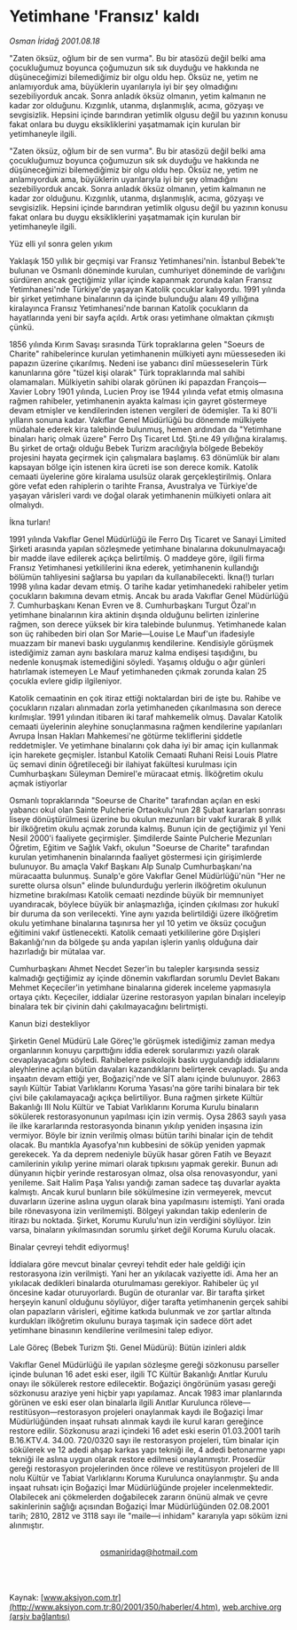 # Yetimhane 'Fransız' kaldı

*Osman İridağ 2001.08.18*

<div>
 <p class="spot">
  "Zaten öksüz, oğlum bir de sen vurma". Bu bir atasözü değil belki ama çocukluğumuz boyunca çoğumuzun sık sık duyduğu ve hakkında ne düşüneceğimizi bilemediğimiz bir olgu oldu hep. Öksüz ne, yetim ne anlamıyorduk ama, büyüklerin uyarılarıyla iyi bir şey olmadığını sezebiliyorduk ancak. Sonra anladık öksüz olmanın, yetim kalmanın ne kadar zor olduğunu. Kızgınlık, utanma, dışlanmışlık, acıma, gözyaşı ve sevgisizlik. Hepsini içinde barındıran yetimlik olgusu değil bu yazının konusu fakat onlara bu duygu eksikliklerini yaşatmamak için kurulan bir yetimhaneyle ilgili.
 </p>
 <p class="metin">
 </p>
 <p class="metin">
  "Zaten öksüz, oğlum bir de sen vurma". Bu bir atasözü değil belki ama çocukluğumuz boyunca çoğumuzun sık sık duyduğu ve hakkında ne düşüneceğimizi bilemediğimiz bir olgu oldu hep. Öksüz ne, yetim ne anlamıyorduk ama, büyüklerin uyarılarıyla iyi bir şey olmadığını sezebiliyorduk ancak. Sonra anladık öksüz olmanın, yetim kalmanın ne kadar zor olduğunu. Kızgınlık, utanma, dışlanmışlık, acıma, gözyaşı ve sevgisizlik. Hepsini içinde barındıran yetimlik olgusu değil bu yazının konusu fakat onlara bu duygu eksikliklerini yaşatmamak için kurulan bir yetimhaneyle ilgili.
 </p>
 <p class="arabaslik">
  Yüz elli yıl sonra gelen yıkım
 </p>
 <p class="metin">
  Yaklaşık 150 yıllık bir geçmişi var Fransız Yetimhanesi'nin. İstanbul Bebek'te bulunan ve Osmanlı döneminde kurulan, cumhuriyet döneminde de varlığını sürdüren ancak geçtiğimiz yıllar içinde kapanmak zorunda kalan Fransız Yetimhanesi'nde Türkiye'de yaşayan Katolik çocuklar kalıyordu. 1991 yılında bir şirket yetimhane binalarının da içinde bulunduğu alanı 49 yıllığına kiralayınca Fransız Yetimhanesi'nde barınan Katolik çocukların da hayatlarında yeni bir sayfa açıldı. Artık orası yetimhane olmaktan çıkmıştı çünkü.
 </p>
 <p class="metin">
  1856 yılında Kırım Savaşı sırasında Türk topraklarına gelen "Soeurs de Charite" rahibelerince kurulan yetimhanenin mülkiyeti aynı müesseseden iki papazın üzerine çıkarılmış. Nedeni ise yabancı dinî müesseselerin Türk kanunlarına göre "tüzel kişi olarak" Türk topraklarında mal sahibi olamamaları. Mülkiyetin sahibi olarak görünen iki papazdan François—Xavier Lobry 1901 yılında, Lucien Proy ise 1944 yılında vefat etmiş olmasına rağmen rahibeler, yetimhanenin ayakta kalması için gayret göstermeye devam etmişler ve kendilerinden istenen vergileri de ödemişler. Ta ki 80'li yılların sonuna kadar. Vakıflar Genel Müdürlüğü bu dönemde mülkiyete müdahale ederek kira talebinde bulunmuş, hemen ardından da "Yetimhane binaları hariç olmak üzere" Ferro Dış Ticaret Ltd. Şti.ne 49 yıllığına kiralamış. Bu şirket de ortağı olduğu Bebek Turizm aracılığıyla bölgede Bebeköy projesini hayata geçirmek için çalışmalara başlamış. 63 dönümlük bir alanı kapsayan bölge için istenen kira ücreti ise son derece komik. Katolik cemaati üyelerine göre kiralama usulsüz olarak gerçekleştirilmiş. Onlara göre vefat eden rahiplerin o tarihte Fransa, Avustralya ve Türkiye'de yaşayan vârisleri vardı ve doğal olarak yetimhanenin mülkiyeti onlara ait olmalıydı.
 </p>
 <p class="arabaslik">
  İkna turları!
 </p>
 <p class="metin">
  1991 yılında Vakıflar Genel Müdürlüğü ile Ferro Dış Ticaret ve Sanayi Limited Şirketi arasında yapılan sözleşmede yetimhane binalarına dokunulmayacağı bir madde ilave edilerek açıkça belirtilmiş. O maddeye göre, ilgili firma Fransız Yetimhanesi yetkililerini ikna ederek, yetimhanenin kullandığı bölümün tahliyesini sağlarsa bu yapıları da kullanabilecekti. İkna(!) turları 1998 yılına kadar devam etmiş. O tarihe kadar yetimhanedeki rahibeler yetim çocukların bakımına devam etmiş. Ancak bu arada Vakıflar Genel Müdürlüğü 7. Cumhurbaşkanı Kenan Evren ve 8. Cumhurbaşkanı Turgut Özal'ın yetimhane binalarının kira aktinin dışında olduğunu belirten izinlerine rağmen, son derece yüksek bir kira talebinde bulunmuş. Yetimhanede kalan son üç rahibeden biri olan Sor Marie—Louise Le Mauf'un ifadesiyle muazzam bir manevi baskı uygulanmış kendilerine. Kendisiyle görüşmek istediğimiz zaman aynı baskılara maruz kalma endişesi taşıdığını, bu nedenle konuşmak istemediğini söyledi. Yaşamış olduğu o ağır günleri hatırlamak istemeyen Le Mauf yetimhaneden çıkmak zorunda kalan 25 çocukla evlere gidip ilgileniyor.
 </p>
 <p class="metin">
  Katolik cemaatinin en çok itiraz ettiği noktalardan biri de işte bu. Rahibe ve çocukların rızaları alınmadan zorla yetimhaneden çıkarılmasına son derece kırılmışlar. 1991 yılından itibaren iki taraf mahkemelik olmuş. Davalar Katolik cemaati üyelerinin aleyhine sonuçlanmasına rağmen kendilerine yapılanları Avrupa İnsan Hakları Mahkemesi'ne götürme tekliflerini şiddetle reddetmişler. Ve yetimhane binalarını çok daha iyi bir amaç için kullanmak için harekete geçmişler. İstanbul Katolik Cemaati Ruhani Reisi Louis Platre üç semavi dinin öğretileceği bir ilahiyat fakültesi kurulması için Cumhurbaşkanı Süleyman Demirel'e müracaat etmiş. İlköğretim okulu açmak istiyorlar
 </p>
 <p class="metin">
  Osmanlı topraklarında "Soeurse de Charite" tarafından açılan en eski yabancı okul olan Sainte Pulcherie Ortaokulu'nun 28 Şubat kararları sonrası liseye dönüştürülmesi üzerine bu okulun mezunları bir vakıf kurarak 8 yıllık bir ilköğretim okulu açmak zorunda kalmış. Bunun için de geçtiğimiz yıl Yeni Nesil 2000'i faaliyete geçirmişler. Şimdilerde Sainte Pulcherie Mezunları Öğretim, Eğitim ve Sağlık Vakfı, okulun "Soeurse de Charite" tarafından kurulan yetimhanenin binalarında faaliyet göstermesi için girişimlerde bulunuyor. Bu amaçla Vakıf Başkanı Alp Sunalp Cumhurbaşkanı'na müracaatta bulunmuş. Sunalp'e göre Vakıflar Genel Müdürlüğü'nün "Her ne surette olursa olsun" elinde bulundurduğu yerlerin ilköğretim okulunun hizmetine bırakılması Katolik cemaati nezdinde büyük bir memnuniyet uyandıracak, böylece büyük bir anlaşmazlığa, içinden çıkılması zor hukukî bir duruma da son verilecekti. Yine aynı yazıda belirtildiği üzere ilköğretim okulu yetimhane binalarına taşınırsa her yıl 10 yetim ve öksüz çocuğun eğitimini vakıf üstlenecekti. Katolik cemaati yetkililerine göre Dışişleri Bakanlığı'nın da bölgede şu anda yapılan işlerin yanlış olduğuna dair hazırladığı bir mütalaa var.
 </p>
 <p class="metin">
  Cumhurbaşkanı Ahmet Necdet Sezer'in bu talepler karşısında sessiz kalmadığı geçtiğimiz ay içinde dönemin vakıflardan sorumlu Devlet Bakanı Mehmet Keçeciler'in yetimhane binalarına giderek inceleme yapmasıyla ortaya çıktı. Keçeciler, iddialar üzerine restorasyon yapılan binaları inceleyip binalara tek bir çivinin dahi çakılmayacağını belirtmişti.
 </p>
 <p class="arabaslik">
  Kanun bizi destekliyor
 </p>
 <p class="metin">
  Şirketin Genel Müdürü Lale Göreç'le görüşmek istediğimiz zaman medya organlarının konuyu çarpıttığını iddia ederek sorularımızı yazılı olarak cevaplayacağını söyledi. Rahibelere psikolojik baskı uygulandığı iddialarını aleyhlerine açılan bütün davaları kazandıklarını belirterek cevapladı. Şu anda inşaatın devam ettiği yer, Boğaziçi'nde ve SİT alanı içinde bulunuyor. 2863 sayılı Kültür Tabiat Varlıklarını Koruma Yasası'na göre tarihi binalara bir tek çivi bile çakılamayacağı açıkça belirtiliyor. Buna rağmen şirkete Kültür Bakanlığı III Nolu Kültür ve Tabiat Varlıklarını Koruma Kurulu binaların sökülerek restorasyonunun yapılması için izin vermiş. Oysa 2863 sayılı yasa ile ilke kararlarında restorasyonda binanın yıkılıp yeniden inşasına izin vermiyor. Böyle bir iznin verilmiş olması bütün tarihi binalar için de tehdit olacak. Bu mantıkla Ayasofya'nın kubbesini de söküp yeniden yapmak gerekecek. Ya da deprem nedeniyle büyük hasar gören Fatih ve Beyazıt camilerinin yıkılıp yerine mimari olarak tıpkısını yapmak gerekir. Bunun adı dünyanın hiçbir yerinde restarosyan olmaz, olsa olsa renovasyondur, yani yenileme. Sait Halim Paşa Yalısı yandığı zaman sadece taş duvarlar ayakta kalmıştı. Ancak kurul bunların bile sökülmesine izin vermeyerek, mevcut duvarların üzerine aslına uygun olarak bina yapılmasını istemişti. Yani orada bile rönevasyona izin verilmemişti. Bölgeyi yakından takip edenlerin de itirazı bu noktada. Şirket, Korumu Kurulu'nun izin verdiğini söylüyor. İzin varsa, binaların yıkılmasından sorumlu şirket değil Koruma Kurulu olacak.
 </p>
 <p class="arabaslik">
  Binalar çevreyi tehdit ediyormuş!
 </p>
 <p class="metin">
  İddialara göre mevcut binalar çevreyi tehdit eder hale geldiği için restorasyona izin verilmişti. Yani her an yıkılacak vaziyette idi. Ama her an yıkılacak dedikleri binalarda oturulmaması gerekiyor. Rahibeler üç yıl öncesine kadar oturuyorlardı. Bugün de oturanlar var. Bir tarafta şirket herşeyin kanunî olduğunu söylüyor, diğer tarafta yetimhanenin gerçek sahibi olan papazların vârisleri, eğitime katkıda bulunmak ve zor şartlar altında kurdukları ilköğretim okulunu buraya taşımak için sadece dört adet yetimhane binasının kendilerine verilmesini talep ediyor.
 </p>
 <p class="metin">
 </p>
 <p class="arabaslik">
  Lale Göreç (Bebek Turizm Şti. Genel Müdürü): Bütün izinleri aldık
 </p>
 <p class="metin">
  Vakıflar Genel Müdürlüğü ile yapılan sözleşme gereği sözkonusu parseller içinde bulunan 16 adet eski eser, ilgili TC Kültür Bakanlığı Anıtlar Kurulu onayı ile sökülerek restore edilecektir. Boğaziçi öngörünüm yasası gereği sözkonusu araziye yeni hiçbir yapı yapılamaz. Ancak 1983 imar planlarında görünen ve eski eser olan binalarla ilgili Anıtlar Kurulunca röleve—restitüsyon—restorasyon projeleri onaylanmak kaydı ile Boğaziçi İmar Müdürlüğünden inşaat ruhsatı alınmak kaydı ile kurul kararı gereğince restore edilir. Sözkonusu arazi içindeki 16 adet eski eserin 01.03.2001 tarih B.16.KTV.4. 34.00. 720/0320 sayı ile restorasyon projeleri, tüm binalar için sökülerek ve 12 adedi ahşap karkas yapı tekniği ile, 4 adedi betonarme yapı tekniği ile aslına uygun olarak restore edilmesi onaylanmıştır. Prosedür gereği restorasyon projelerinden önce röleve ve restitüsyon projeleri de III nolu Kültür ve Tabiat Varlıklarını Koruma Kurulunca onaylanmıştır. Şu anda inşaat ruhsatı için Boğaziçi İmar Müdürlüğünde projeler incelenmektedir. Olabilecek ani çökmelerden doğabilecek zararın önünü almak ve çevre sakinlerinin sağlığı açısından Boğaziçi İmar Müdürlüğünden 02.08.2001 tarih; 2810, 2812 ve 3118 sayı ile "maile—i inhidam" kararıyla yapı söküm izni alınmıştır.
 </p>
 <br/>
 <center>
  <a class="anaorta" href="http://web.archive.org/web/20020325034558/mailto:osmaniridag@hotmail.com">
   osmaniridag@hotmail.com
  </a>
 </center>
 <br/>
 <br/>
 <br/>
</div>

Kaynak: [www.aksiyon.com.tr](http://www.aksiyon.com.tr:80/2001/350/haberler/4.htm), [web.archive.org (arşiv bağlantısı)](http://web.archive.org/web/20020325034558/http://www.aksiyon.com.tr:80/2001/350/haberler/4.htm)
